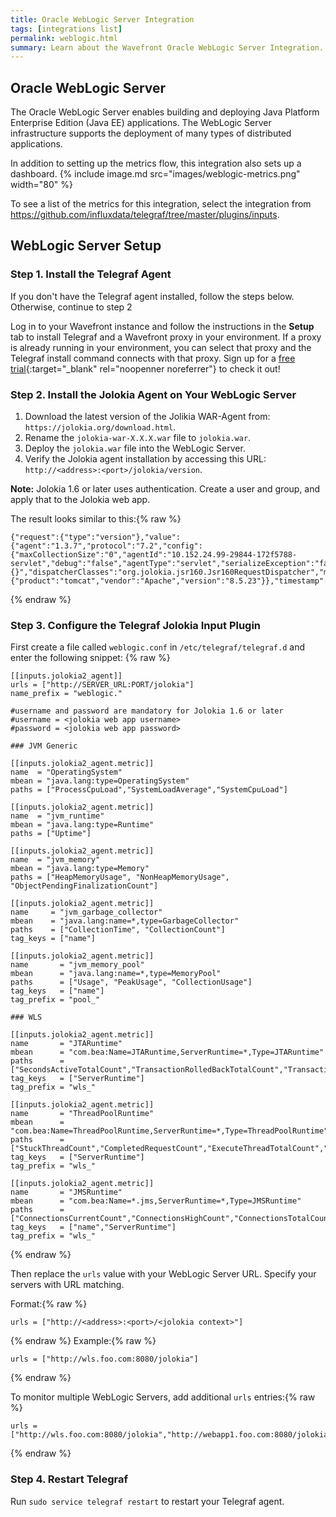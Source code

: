 ```yaml
---
title: Oracle WebLogic Server Integration
tags: [integrations list]
permalink: weblogic.html
summary: Learn about the Wavefront Oracle WebLogic Server Integration.
---
```

## Oracle WebLogic Server

The Oracle WebLogic Server enables building and deploying Java Platform Enterprise Edition (Java EE) applications. The WebLogic Server infrastructure supports the deployment of many types of distributed applications.

In addition to setting up the metrics flow, this integration also sets up a dashboard.
{% include image.md src="images/weblogic-metrics.png" width="80" %}


To see a list of the metrics for this integration, select the integration from <https://github.com/influxdata/telegraf/tree/master/plugins/inputs>.
## WebLogic Server Setup



### Step 1. Install the Telegraf Agent

If you don't have the Telegraf agent installed, follow the steps below. Otherwise, continue to step 2

Log in to your Wavefront instance and follow the instructions in the **Setup** tab to install Telegraf and a Wavefront proxy in your environment. If a proxy is already running in your environment, you can select that proxy and the Telegraf install command connects with that proxy. Sign up for a [free trial](https://tanzu.vmware.com/observability-trial){:target="_blank" rel="noopenner noreferrer"} to check it out!

### Step 2. Install the Jolokia Agent on Your WebLogic Server

1. Download the latest version of the Jolikia WAR-Agent from: `https://jolokia.org/download.html`.
2. Rename the `jolokia-war-X.X.X.war` file to `jolokia.war`.
3. Deploy the `jolokia.war` file into the WebLogic Server.
4. Verify the Jolokia agent installation by accessing this URL: `http://<address>:<port>/jolokia/version`.

**Note:** Jolokia 1.6 or later uses authentication. Create a user and group, and apply that to the Jolokia web app.

The result looks similar to this:{% raw %}
```
{"request":{"type":"version"},"value":{"agent":"1.3.7","protocol":"7.2","config":{"maxCollectionSize":"0","agentId":"10.152.24.99-29844-172f5788-servlet","debug":"false","agentType":"servlet","serializeException":"false","detectorOptions":"{}","dispatcherClasses":"org.jolokia.jsr160.Jsr160RequestDispatcher","maxDepth":"15","discoveryEnabled":"false","canonicalNaming":"true","historyMaxEntries":"10","includeStackTrace":"true","maxObjects":"0","debugMaxEntries":"100"},"info":{"product":"tomcat","vendor":"Apache","version":"8.5.23"}},"timestamp":1509955465,"status":200}
```
{% endraw %}

### Step 3. Configure the Telegraf Jolokia Input Plugin

First create a file called `weblogic.conf` in `/etc/telegraf/telegraf.d` and enter the following snippet:
{% raw %}
```
[[inputs.jolokia2_agent]]
urls = ["http://SERVER_URL:PORT/jolokia"]
name_prefix = "weblogic."

#username and password are mandatory for Jolokia 1.6 or later
#username = <jolokia web app username>
#password = <jolokia web app password>

### JVM Generic

[[inputs.jolokia2_agent.metric]]
name  = "OperatingSystem"
mbean = "java.lang:type=OperatingSystem"
paths = ["ProcessCpuLoad","SystemLoadAverage","SystemCpuLoad"]

[[inputs.jolokia2_agent.metric]]
name  = "jvm_runtime"
mbean = "java.lang:type=Runtime"
paths = ["Uptime"]

[[inputs.jolokia2_agent.metric]]
name  = "jvm_memory"
mbean = "java.lang:type=Memory"
paths = ["HeapMemoryUsage", "NonHeapMemoryUsage", "ObjectPendingFinalizationCount"]

[[inputs.jolokia2_agent.metric]]
name     = "jvm_garbage_collector"
mbean    = "java.lang:name=*,type=GarbageCollector"
paths    = ["CollectionTime", "CollectionCount"]
tag_keys = ["name"]

[[inputs.jolokia2_agent.metric]]
name       = "jvm_memory_pool"
mbean      = "java.lang:name=*,type=MemoryPool"
paths      = ["Usage", "PeakUsage", "CollectionUsage"]
tag_keys   = ["name"]
tag_prefix = "pool_"

### WLS

[[inputs.jolokia2_agent.metric]]
name       = "JTARuntime"
mbean      = "com.bea:Name=JTARuntime,ServerRuntime=*,Type=JTARuntime"
paths      = ["SecondsActiveTotalCount","TransactionRolledBackTotalCount","TransactionRolledBackSystemTotalCount","TransactionRolledBackAppTotalCount","TransactionRolledBackResourceTotalCount","TransactionHeuristicsTotalCount","TransactionAbandonedTotalCount","TransactionTotalCount","TransactionRolledBackTimeoutTotalCount","ActiveTransactionsTotalCount","TransactionCommittedTotalCount"]
tag_keys   = ["ServerRuntime"]
tag_prefix = "wls_"

[[inputs.jolokia2_agent.metric]]
name       = "ThreadPoolRuntime"
mbean      = "com.bea:Name=ThreadPoolRuntime,ServerRuntime=*,Type=ThreadPoolRuntime"
paths      = ["StuckThreadCount","CompletedRequestCount","ExecuteThreadTotalCount","ExecuteThreadIdleCount","StandbyThreadCount","Throughput","HoggingThreadCount","PendingUserRequestCount"]
tag_keys   = ["ServerRuntime"]
tag_prefix = "wls_"

[[inputs.jolokia2_agent.metric]]
name       = "JMSRuntime"
mbean      = "com.bea:Name=*.jms,ServerRuntime=*,Type=JMSRuntime"
paths      = ["ConnectionsCurrentCount","ConnectionsHighCount","ConnectionsTotalCount","JMSServersCurrentCount","JMSServersHighCount","JMSServersTotalCount"]
tag_keys   = ["name","ServerRuntime"]
tag_prefix = "wls_"
```
{% endraw %}

Then replace the `urls` value with your WebLogic Server URL. Specify your servers with URL matching.

Format:{% raw %}
```
urls = ["http://<address>:<port>/<jolokia context>"]
```
{% endraw %}
Example:{% raw %}
```
urls = ["http://wls.foo.com:8080/jolokia"]
```
{% endraw %}

To monitor multiple WebLogic Servers, add additional `urls` entries:{% raw %}
```
urls = ["http://wls.foo.com:8080/jolokia","http://webapp1.foo.com:8080/jolokia","http://wbapp2.foo.com:8080/jolokia"]
```
{% endraw %}


### Step 4. Restart Telegraf

Run `sudo service telegraf restart` to restart your Telegraf agent.



